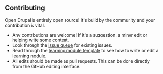 Contributing
------------

Open Drupal is entirely open source! It's build by the community and your contribution is vital. 

* Any contributions are welcome! If it's a suggestion, a minor edit or helping write some content.
* Look through the [issue queue](https://github.com/OpenDrupal/opendrupal/issues) for existing issues.
* Read through the [learning module template](template.md) to see how to write or edit a learning module.
* All edits should be made as pull requests. This can be done directly from the GitHub editing interface.
